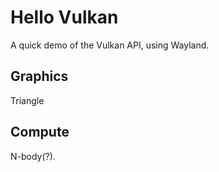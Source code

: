 # Hello Vulkan

A quick demo of the Vulkan API, using Wayland.

## Graphics

Triangle

## Compute

N-body(?).
